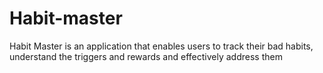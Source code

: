 # Habit-master
Habit Master is an application that enables users to track their bad habits, understand the triggers and rewards and effectively address them
